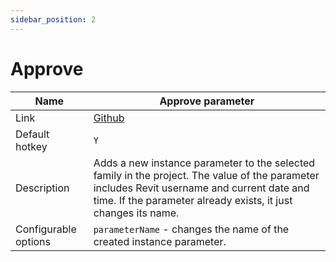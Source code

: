 ```yaml
---
sidebar_position: 2
---
```


# Approve

| Name                 | Approve parameter  |
|----------------------|---|
| Link                 |  [Github](https://github.com/vtdevelopment/janet-revit/blob/main/ExampleBlocks/approve.cs) |
| Default hotkey       | `Y`  |
| Description          | Adds a new instance parameter to the selected family in the project. The value of the parameter includes Revit username and current date and time. If the parameter already exists, it just changes its name.  |
| Configurable options | `parameterName` - changes the name of the created instance parameter.  |